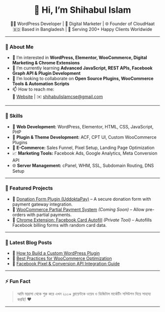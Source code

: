 <h1 align="center">👋 Hi, I’m Shihabul Islam</h1>

<p align="center">
  🧑‍💻 WordPress Developer | 🎯 Digital Marketer | 🌐 Founder of CloudHaat <br>
  🇧🇩 Based in Bangladesh | 💼 Serving 200+ Happy Clients Worldwide
</p>

---

### 🚀 About Me

- 👀 I’m interested in **WordPress, Elementor, WooCommerce, Digital Marketing & Chrome Extensions**
- 🌱 I’m currently learning **Advanced JavaScript, REST APIs, Facebook Graph API & Plugin Development**
- 💞️ I’m looking to collaborate on **Open Source Plugins, WooCommerce Tools & Automation Scripts**
- 📫 How to reach me:  
  🔗 [Website](https://shihabulislam.com.bd) | ✉️ shihabulislamcse@gmail.com

---

### 🧠 Skills

- 🔧 **Web Development:** WordPress, Elementor, HTML, CSS, JavaScript, PHP  
- 🧩 **Plugin & Theme Development:** ACF, CPT UI, Custom WooCommerce Plugins  
- 🛒 **E-Commerce:** Sales Funnel, Pixel Setup, Landing Page Optimization  
- 📈 **Marketing Tools:** Facebook Ads, Google Analytics, Meta Conversion API  
- 🌐 **Server Management:** cPanel, WHM, SSL, Subdomain Routing, DNS Setup

---

### 🚀 Featured Projects

- 🔹 [Donation Form Plugin (UddoktaPay)](https://github.com/shihabulislam-com-bd/donation-form-by-uddoktapay) – A secure donation form with payment gateway integration.
- 🔹 [WooCommerce Partial Payment System](#) *(Coming Soon)* – Allow pre-orders with partial payments.
- 🔹 [Chrome Extension: Facebook Card Autofill](#) *(Private Tool)* – Autofills Facebook billing forms with random card data.

---

### 📰 Latest Blog Posts

- 📝 [How to Build a Custom WordPress Plugin](https://shihabulislam.com.bd/blog/plugin-dev)
- 📝 [Best Practices for WooCommerce Optimization](https://shihabulislam.com.bd/blog/woocommerce-seo)
- 📝 [Facebook Pixel & Conversion API Integration Guide](https://shihabulislam.com.bd/blog/fb-pixel)

---

### ⚡ Fun Fact

> আমি মাদ্রাসা থেকে শুরু করে এখন ২০০+ ক্লায়েন্টকে ওয়েব ও ডিজিটাল মার্কেটিং সলিউশন দিয়ে সাহায্য করছি! ❤️

---

<!---
shihabulislam-com-bd/shihabulislam-com-bd is a ✨ special ✨ repository because its `README.md` (this file) appears on your GitHub profile.
You can click the Preview link to take a look at your changes.
--->
